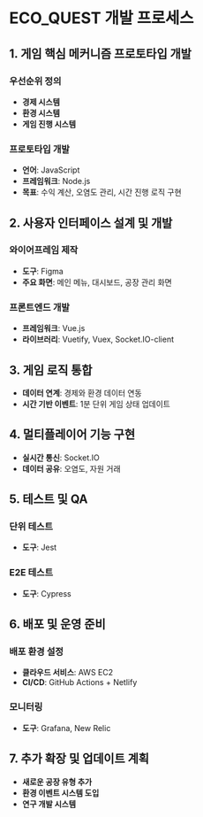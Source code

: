 # ECO_QUEST 개발 프로세스

## 1. 게임 핵심 메커니즘 프로토타입 개발
### 우선순위 정의
- **경제 시스템**
- **환경 시스템**
- **게임 진행 시스템**

### 프로토타입 개발
- **언어**: JavaScript
- **프레임워크**: Node.js
- **목표**: 수익 계산, 오염도 관리, 시간 진행 로직 구현

## 2. 사용자 인터페이스 설계 및 개발
### 와이어프레임 제작
- **도구**: Figma
- **주요 화면**: 메인 메뉴, 대시보드, 공장 관리 화면

### 프론트엔드 개발
- **프레임워크**: Vue.js
- **라이브러리**: Vuetify, Vuex, Socket.IO-client

## 3. 게임 로직 통합
- **데이터 연계**: 경제와 환경 데이터 연동
- **시간 기반 이벤트**: 1분 단위 게임 상태 업데이트

## 4. 멀티플레이어 기능 구현
- **실시간 통신**: Socket.IO
- **데이터 공유**: 오염도, 자원 거래

## 5. 테스트 및 QA
### 단위 테스트
- **도구**: Jest

### E2E 테스트
- **도구**: Cypress

## 6. 배포 및 운영 준비
### 배포 환경 설정
- **클라우드 서비스**: AWS EC2
- **CI/CD**: GitHub Actions + Netlify

### 모니터링
- **도구**: Grafana, New Relic

## 7. 추가 확장 및 업데이트 계획
- **새로운 공장 유형 추가**
- **환경 이벤트 시스템 도입**
- **연구 개발 시스템**
